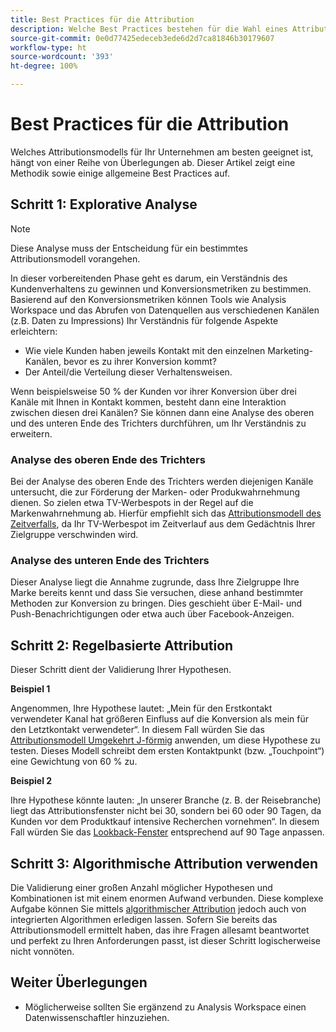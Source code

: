 ```yaml
---
title: Best Practices für die Attribution
description: Welche Best Practices bestehen für die Wahl eines Attributionsmodells?
source-git-commit: 0e0d77425edeceb3ede6d2d7ca81846b30179607
workflow-type: ht
source-wordcount: '393'
ht-degree: 100%

---
```



# Best Practices für die Attribution

Welches Attributionsmodells für Ihr Unternehmen am besten geeignet ist, hängt von einer Reihe von Überlegungen ab. Dieser Artikel zeigt eine Methodik sowie einige allgemeine Best Practices auf.

## Schritt 1: Explorative Analyse

>[!NOTE]
>Diese Analyse muss der Entscheidung für ein bestimmtes Attributionsmodell vorangehen.

In dieser vorbereitenden Phase geht es darum, ein Verständnis des Kundenverhaltens zu gewinnen und Konversionsmetriken zu bestimmen. Basierend auf den Konversionsmetriken können Tools wie Analysis Workspace und das Abrufen von Datenquellen aus verschiedenen Kanälen (z.B. Daten zu Impressions) Ihr Verständnis für folgende Aspekte erleichtern:

* Wie viele Kunden haben jeweils Kontakt mit den einzelnen Marketing-Kanälen, bevor es zu ihrer Konversion kommt?
* Der Anteil/die Verteilung dieser Verhaltensweisen.

Wenn beispielsweise 50 % der Kunden vor ihrer Konversion über drei Kanäle mit Ihnen in Kontakt kommen, besteht dann eine Interaktion zwischen diesen drei Kanälen?
Sie können dann eine Analyse des oberen und des unteren Ende des Trichters durchführen, um Ihr Verständnis zu erweitern.

### Analyse des oberen Ende des Trichters

Bei der Analyse des oberen Ende des Trichters werden diejenigen Kanäle untersucht, die zur Förderung der Marken- oder Produkwahrnehmung dienen. So zielen etwa TV-Werbespots in der Regel auf die Markenwahrnehmung ab. Hierfür empfiehlt sich das [Attributionsmodell des Zeitverfalls](/help/analysis-workspace/attribution/models.md), da Ihr TV-Werbespot im Zeitverlauf aus dem Gedächtnis Ihrer Zielgruppe verschwinden wird.

### Analyse des unteren Ende des Trichters

Dieser Analyse liegt die Annahme zugrunde, dass Ihre Zielgruppe Ihre Marke bereits kennt und dass Sie versuchen, diese anhand bestimmter Methoden zur Konversion zu bringen. Dies geschieht über E-Mail- und Push-Benachrichtigungen oder etwa auch über Facebook-Anzeigen.

## Schritt 2: Regelbasierte Attribution

Dieser Schritt dient der Validierung Ihrer Hypothesen.

**Beispiel 1**

Angenommen, Ihre Hypothese lautet: „Mein für den Erstkontakt verwendeter Kanal hat größeren Einfluss auf die Konversion als mein für den Letztkontakt verwendeter“. In diesem Fall würden Sie das [Attributionsmodell Umgekehrt J-förmig](/help/analysis-workspace/attribution/models.md) anwenden, um diese Hypothese zu testen. Dieses Modell schreibt dem ersten Kontaktpunkt (bzw. „Touchpoint“) eine Gewichtung von 60 % zu.

**Beispiel 2**

Ihre Hypothese könnte lauten: „In unserer Branche (z. B. der Reisebranche) liegt das Attributionsfenster nicht bei 30, sondern bei 60 oder 90 Tagen, da Kunden vor dem Produktkauf intensive Recherchen vornehmen“. In diesem Fall würden Sie das [Lookback-Fenster](https://experienceleague.adobe.com/docs/analytics-platform/using/cja-workspace/attribution/models.html?lang=de#lookback-windows) entsprechend auf 90 Tage anpassen.

## Schritt 3: Algorithmische Attribution verwenden

Die Validierung einer großen Anzahl möglicher Hypothesen und Kombinationen ist mit einem enormen Aufwand verbunden. Diese komplexe Aufgabe können Sie mittels [algorithmischer Attribution](/help/analysis-workspace/attribution/algorithmic.md) jedoch auch von integrierten Algorithmen erledigen lassen. Sofern Sie bereits das Attributionsmodell ermittelt haben, das ihre Fragen allesamt beantwortet und perfekt zu Ihren Anforderungen passt, ist dieser Schritt logischerweise nicht vonnöten.

## Weiter Überlegungen

* Möglicherweise sollten Sie ergänzend zu Analysis Workspace einen Datenwissenschaftler hinzuziehen.
